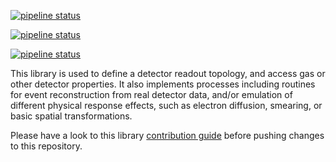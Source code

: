[![pipeline status](https://gitlab.cern.ch/rest-for-physics/detectorlib/badges/master/pipeline.svg)](https://gitlab.cern.ch/rest-for-physics/detectorlib/-/commits/master)

<a href="https://gitlab.cern.ch/rest-for-physics/detectorlib/-/commits/master"><img alt="pipeline status" src="https://gitlab.cern.ch/rest-for-physics/detectorlib/badges/master/pipeline.svg" /></a>

[![pipeline status](https://lfna.unizar.es/rest-for-physics/detectorlib/badges/master/pipeline.svg)](https://lfna.unizar.es/rest-for-physics/detectorlib/-/commits/master)

This library is used to define a detector readout topology, and access gas or other detector properties. It also implements processes including routines for event reconstruction from real detector data, and/or emulation of different physical response effects, such as electron diffusion, smearing, or basic spatial transformations.

Please have a look to this library [contribution guide](CONTRIBUTING.md) before pushing changes to this repository.
